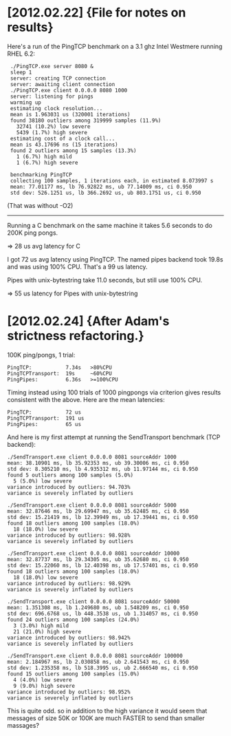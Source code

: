 

[2012.02.22] {File for notes on results}
============================================================

Here's a run of the PingTCP benchmark on a 3.1 ghz Intel Westmere running RHEL 6.2:

     ./PingTCP.exe server 8080 &
     sleep 1
     server: creating TCP connection
     server: awaiting client connection
     ./PingTCP.exe client 0.0.0.0 8080 1000
     server: listening for pings
     warming up
     estimating clock resolution...
     mean is 1.963031 us (320001 iterations)
     found 38180 outliers among 319999 samples (11.9%)
       32741 (10.2%) low severe
       5439 (1.7%) high severe
     estimating cost of a clock call...
     mean is 43.17696 ns (15 iterations)
     found 2 outliers among 15 samples (13.3%)
       1 (6.7%) high mild
       1 (6.7%) high severe

     benchmarking PingTCP
     collecting 100 samples, 1 iterations each, in estimated 8.073997 s
     mean: 77.01177 ms, lb 76.92822 ms, ub 77.14009 ms, ci 0.950
     std dev: 526.1251 us, lb 366.2692 us, ub 803.1751 us, ci 0.950

(That was without -O2)

   -----

Running a C benchmark on the same machine it takes 5.6 seconds to do
200K ping pongs.

 => 28 us  avg latency for C

I got 72 us avg latency using PingTCP.  The named pipes backend took
19.8s and was using 100% CPU.  That's a 99 us latency.

Pipes with unix-bytestring take 11.0 seconds, but still use 100% CPU.

 =>  55 us latency for Pipes with unix-bytestring



[2012.02.24] {After Adam's strictness refactoring.}
============================================================

100K ping/pongs, 1 trial:

    PingTCP:           7.34s   >80%CPU 
    PingTCPTransport:  19s     ~60%CPU
    PingPipes:         6.36s   >=100%CPU

Timing instead using 100 trials of 1000 pingpongs via criterion gives
results consistent with the above.  Here are the mean latencies:

    PingTCP:           72 us
    PingTCPTransport:  191 us
    PingPipes:         65 us

And here is my first attempt at running the SendTransport benchmark (TCP backend):

    ./SendTransport.exe client 0.0.0.0 8081 sourceAddr 1000
    mean: 38.10901 ms, lb 35.92353 ms, ub 39.30006 ms, ci 0.950
    std dev: 8.305210 ms, lb 4.935312 ms, ub 11.97144 ms, ci 0.950
    found 5 outliers among 100 samples (5.0%)
      5 (5.0%) low severe
    variance introduced by outliers: 94.703%
    variance is severely inflated by outliers

    ./SendTransport.exe client 0.0.0.0 8081 sourceAddr 5000
    mean: 32.87646 ms, lb 29.69947 ms, ub 35.62485 ms, ci 0.950
    std dev: 15.21419 ms, lb 12.39949 ms, ub 17.39441 ms, ci 0.950
    found 18 outliers among 100 samples (18.0%)
      18 (18.0%) low severe
    variance introduced by outliers: 98.928%
    variance is severely inflated by outliers

    ./SendTransport.exe client 0.0.0.0 8081 sourceAddr 10000
    mean: 32.87737 ms, lb 29.34305 ms, ub 35.62680 ms, ci 0.950
    std dev: 15.22060 ms, lb 12.40398 ms, ub 17.57401 ms, ci 0.950
    found 18 outliers among 100 samples (18.0%)
      18 (18.0%) low severe
    variance introduced by outliers: 98.929%
    variance is severely inflated by outliers

    ./SendTransport.exe client 0.0.0.0 8081 sourceAddr 50000
    mean: 1.351308 ms, lb 1.249680 ms, ub 1.548209 ms, ci 0.950
    std dev: 696.6768 us, lb 448.3538 us, ub 1.314057 ms, ci 0.950
    found 24 outliers among 100 samples (24.0%)
      3 (3.0%) high mild
      21 (21.0%) high severe
    variance introduced by outliers: 98.942%
    variance is severely inflated by outliers
    
    ./SendTransport.exe client 0.0.0.0 8081 sourceAddr 100000
    mean: 2.184967 ms, lb 2.030858 ms, ub 2.641543 ms, ci 0.950
    std dev: 1.235358 ms, lb 518.3995 us, ub 2.666540 ms, ci 0.950
    found 15 outliers among 100 samples (15.0%)
      4 (4.0%) low severe
      9 (9.0%) high severe
    variance introduced by outliers: 98.952%
    variance is severely inflated by outliers

This is quite odd.  so in addition to the high variance it would seem
that messages of size 50K or 100K are much FASTER to send than smaller
massages?
